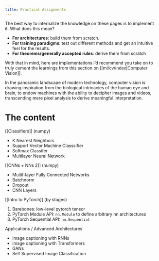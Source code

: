 ```yaml
---
title: Practical Assignments
---
```

The best way to internalize the knowledge on these pages is to implement it. What does this mean?
- **For architectures**: build them from scratch.
- **For training paradigms**: test out different methods and get an intuitive feel for the results.
- **For theorems/generally accepted rules**: derive them from scratch

With that in mind, here are implementations I’d recommend you take on to truly cement the learnings from this section on [[ml/cv/index|Computer Vision]].

In the panoramic landscape of modern technology, computer vision is drawing inspiration from the biological intricacies of the human eye and brain, to endow machines with the ability to decipher images and videos, transcending mere pixel analysis to derive meaningful interpretation.
# The content

[[Classifiers]] (numpy)
- K Nearest Neighbors
- Support Vector Machine Classsifier
- Softmax Classifer
- Multilayer Neural Network

[[CNNs + NNs 2]] (numpy)
- Multil-layer Fully Connected Networks
- Batchnorm
- Dropout
- CNN Layers

[[Intro to PyTorch]] (by stages)
1. Barebones: low-level pytorch tensor
2. PyTorch Module API: `nn.Module` to define arbitrary nn architectures
3. PyTorch Sequential API: `nn.Sequential`

Applications / Advanced Architectures
- Image captioning with RNNs
- Image captioning with Transformers
- GANs
- Self Supervised Image Classification
